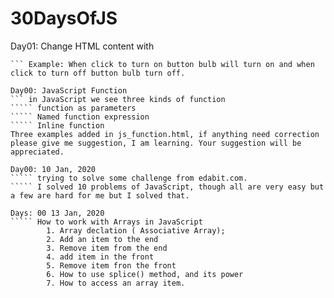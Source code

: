 # 30DaysOfJS
Day01: Change HTML content with 
``` getElementById()
``` Example: When click to turn on button bulb will turn on and when click to turn off button bulb turn off.

Day00: JavaScript Function 
``` in JavaScript we see three kinds of function
````` function as parameters
````` Named function expression
````` Inline function
Three examples added in js_function.html, if anything need correction please give me suggestion, I am learning. Your suggestion will be appreciated.

Day00: 10 Jan, 2020
````` trying to solve some challenge from edabit.com.
````` I solved 10 problems of JavaScript, though all are very easy but a few are hard for me but I solved that.

Days: 00 13 Jan, 2020
````` How to work with Arrays in JavaScript
        1. Array declation ( Associative Array);
        2. Add an item to the end
        3. Remove item from the end
        4. add item in the front 
        5. Remove item fron the front
        6. How to use splice() method, and its power
        7. How to access an array item.